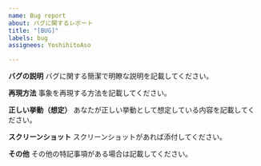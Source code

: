 ```yaml
---
name: Bug report
about: バグに関するレポート
title: "[BUG]"
labels: bug
assignees: YoshihitoAso

---
```


**バグの説明**
バグに関する簡潔で明瞭な説明を記載してください。

**再現方法**
事象を再現する方法を記載してください。

**正しい挙動（想定）**
あなたが正しい挙動として想定している内容を記載してください。

**スクリーンショット**
スクリーンショットがあれば添付してください。

**その他**
その他の特記事項がある場合は記載してください。
